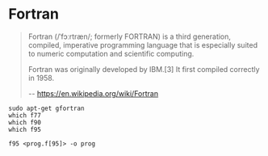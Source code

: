 # Fortran

> Fortran (/ˈfɔːrtræn/; formerly FORTRAN) is a third generation, compiled, imperative programming language that is especially suited to numeric computation and scientific computing.
> 
> Fortran was originally developed by IBM.[3] It first compiled correctly in 1958. 
>
> -- https://en.wikipedia.org/wiki/Fortran


```
sudo apt-get gfortran
which f77
which f90
which f95
```

```
f95 <prog.f[95]> -o prog
```
